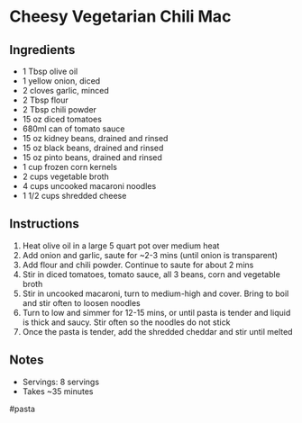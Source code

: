 # Cheesy Vegetarian Chili Mac

## Ingredients

- 1 Tbsp olive oil
- 1 yellow onion, diced
- 2 cloves garlic, minced
- 2 Tbsp flour
- 2 Tbsp chili powder
- 15 oz diced tomatoes
- 680ml can of tomato sauce
- 15 oz kidney beans, drained and rinsed
- 15 oz black beans, drained and rinsed
- 15 oz pinto beans, drained and rinsed
- 1 cup frozen corn kernels
- 2 cups vegetable broth
- 4 cups uncooked macaroni noodles
- 1 1/2 cups shredded cheese

## Instructions

1. Heat olive oil in a large 5 quart pot over medium heat
1. Add onion and garlic, saute for ~2-3 mins (until onion is transparent)
1. Add flour and chili powder. Continue to saute for about 2 mins
1. Stir in diced tomatoes, tomato sauce, all 3 beans, corn and vegetable broth
1. Stir in uncooked macaroni, turn to medium-high and cover. Bring to boil and stir often to loosen noodles
1. Turn to low and simmer for 12-15 mins, or until pasta is tender and liquid is thick and saucy. Stir often so the noodles do not stick
1. Once the pasta is tender, add the shredded cheddar and stir until melted

## Notes

- Servings: 8 servings
- Takes ~35 minutes

#pasta
